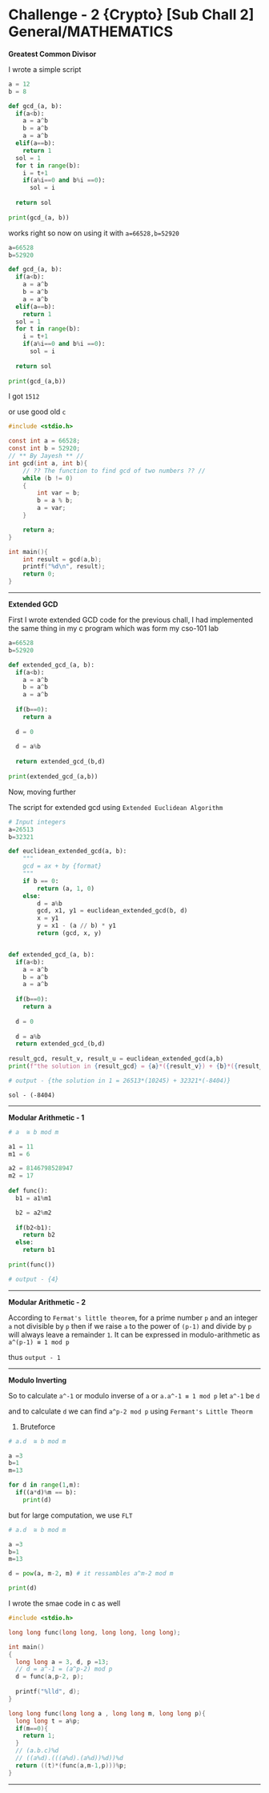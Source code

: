 # Challenge - 2 {Crypto} [Sub Chall 2] General/MATHEMATICS

**Greatest Common Divisor**

I wrote a simple script

```python
a = 12
b = 8

def gcd_(a, b):
  if(a<b):
    a = a^b
    b = a^b
    a = a^b
  elif(a==b):
    return 1
  sol = 1 
  for t in range(b):
    i = t+1
    if(a%i==0 and b%i ==0):
      sol = i
    
  return sol
  
print(gcd_(a, b))
```

works right so now on using it with `a=66528,b=52920`

```python
a=66528
b=52920

def gcd_(a, b):
  if(a<b):
    a = a^b
    b = a^b
    a = a^b
  elif(a==b):
    return 1
  sol = 1 
  for t in range(b):
    i = t+1
    if(a%i==0 and b%i ==0):
      sol = i
    
  return sol
  
print(gcd_(a,b))
```

I got `1512`

or use good old `c`

```c
#include <stdio.h>

const int a = 66528;
const int b = 52920;
// ** By Jayesh ** //
int gcd(int a, int b){
    // ?? The function to find gcd of two numbers ?? //
    while (b != 0)
    {
        int var = b;
        b = a % b;
        a = var;
    }

    return a;
}

int main(){
	int result = gcd(a,b);
	printf("%d\n", result);
	return 0;
}
```

---

**Extended GCD**

First I wrote extended GCD code for the previous chall, I had implemented the same thing in my c program which was form my cso-101 lab
```python
a=66528
b=52920

def extended_gcd_(a, b):
  if(a<b):
    a = a^b
    b = a^b
    a = a^b
  
  if(b==0):
    return a
  
  d = 0
  
  d = a%b
    
  return extended_gcd_(b,d)
  
print(extended_gcd_(a,b))
```

Now, moving further

The script for extended gcd using `Extended Euclidean Algorithm`

```python
# Input integers
a=26513
b=32321

def euclidean_extended_gcd(a, b):
    """
    gcd = ax + by {format}
    """
    if b == 0:
        return (a, 1, 0)
    else:
        d = a%b
        gcd, x1, y1 = euclidean_extended_gcd(b, d)
        x = y1
        y = x1 - (a // b) * y1
        return (gcd, x, y)


def extended_gcd_(a, b):
  if(a<b):
    a = a^b
    b = a^b
    a = a^b
  
  if(b==0):
    return a
  
  d = 0
  
  d = a%b
  return extended_gcd_(b,d)
  
result_gcd, result_v, result_u = euclidean_extended_gcd(a,b)
print(f"the solution in {result_gcd} = {a}*({result_v}) + {b}*({result_u})")

# output - {the solution in 1 = 26513*(10245) + 32321*(-8404)}
```


```
sol - (-8404)
```

---

**Modular Arithmetic - 1**

```python
# a  ≅ b mod m

a1 = 11
m1 = 6

a2 = 8146798528947
m2 = 17
  
def func():
  b1 = a1%m1

  b2 = a2%m2
  
  if(b2<b1):
    return b2
  else: 
    return b1
    
print(func())

# output - {4}
```

---

**Modular Arithmetic - 2**

According to `Fermat's little theorem`,
for a prime number `p` and an integer `a` not divisible by `p` then if we raise `a` to the power of `(p-1)`  and divide by `p` will always leave a remainder `1`. It can be expressed in modulo-arithmetic as `a^(p-1) ≡ 1 mod p`

thus `output - 1`

---

**Modulo Inverting**

So to calculate `a^-1` or modulo inverse of `a` or `a.a^-1 ≡ 1 mod p` let `a^-1` be `d`

and to calculate `d` we can find `a^p-2 mod p` using `Fermant's Little Theorm`

1. Bruteforce
```python
# a.d  ≅ b mod m

a =3
b=1
m=13

for d in range(1,m):
  if((a*d)%m == b):
    print(d)
```
but for large computation, we use `FLT`

```python
# a.d  ≅ b mod m

a =3
b=1
m=13

d = pow(a, m-2, m) # it ressambles a^m-2 mod m

print(d)
```

I wrote the smae code in c as well

```c
#include <stdio.h>

long long func(long long, long long, long long);

int main()
{
  long long a = 3, d, p =13;
  // d = a^-1 = (a^p-2) mod p
  d = func(a,p-2, p);
  
  printf("%lld", d);
}

long long func(long long a , long long m, long long p){
  long long t = a%p;
  if(m==0){
    return 1;
  }
  // (a.b.c)%d
  // ((a%d).(((a%d).(a%d))%d))%d
  return ((t)*(func(a,m-1,p)))%p;
}
```

---